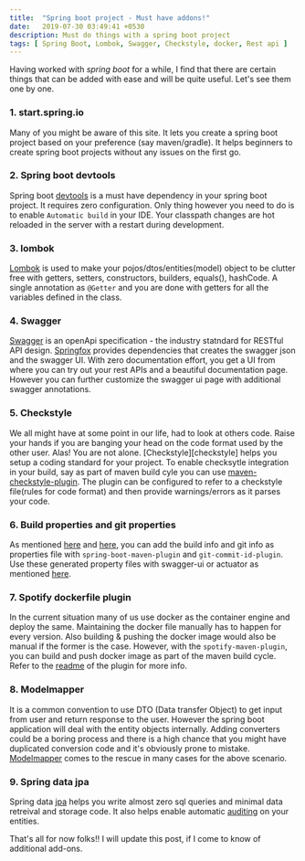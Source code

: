 ```yaml
---
title:  "Spring boot project - Must have addons!"
date:   2019-07-30 03:49:41 +0530
description: Must do things with a spring boot project
tags: [ Spring Boot, Lombok, Swagger, Checkstyle, docker, Rest api ]
---
```


Having worked with *spring boot* for a while, I find that there are certain things that can be added with ease and will be quite useful. Let's see them one by one.

### 1. start.spring.io
Many of you might be aware of this site. It lets you create a spring boot project based on your preference (say maven/gradle). It helps beginners to create spring boot projects without any issues on the first go.
	
### 2. Spring boot devtools
Spring boot [devtools][devtools-link] is a must have dependency in your spring boot project. It requires zero configuration. Only thing however you need to do is to enable `Automatic build` in your IDE. Your classpath changes are hot reloaded in the server with a restart during development.

### 3. lombok
[Lombok][lombok] is used to make your pojos/dtos/entities(model) object to be clutter free with getters, setters, constructors, builders, equals(), hashCode. A single annotation as `@Getter` and you are done with getters for all the variables defined in the class.

### 4. Swagger
[Swagger][swagger] is an openApi specification - the industry statndard for RESTful API design. [Springfox][springfox] provides dependencies that creates the swagger json and the swagger UI. With zero documentation effort, you get a UI from where you can try out your rest APIs and a beautiful documentation page. However you can further customize the swagger ui page with additional swagger annotations.

### 5. Checkstyle
We all might have at some point in our life, had to look at others code. Raise your hands if you are banging your head on the code format used by the other user. Alas! You are not alone. [Checkstyle][checkstyle] helps you setup a coding standard for your project. To enable checksytle integration in your build, say as part of maven build cyle you can use [maven-checkstyle-plugin][checkstyle-plugin]. The plugin can be configured to refer to a checkstyle file(rules for code format) and then provide warnings/errors as it parses your code.

### 6. Build properties and git properties
As mentioned [here][build-info] and [here][git-info], you can add the build info and git info as properties file with `spring-boot-maven-plugin` and `git-commit-id-plugin`. Use these generated property files with swagger-ui or actuator as mentioned [here][git-build-info-tutorial].

### 7. Spotify dockerfile plugin
In the current situation many of us use docker as the container engine and deploy the same. Maintaining the docker file manually has to happen for every version. Also building & pushing the docker image would also be manual if the former is the case.  However, with the `spotify-maven-plugin`, you can build and push docker image as part of the maven build cycle. Refer to the [readme][spotify-docker-plugin] of the plugin for more info.

### 8. Modelmapper
It is a common convention to use DTO (Data transfer Object) to get input from user and return response to the user. However the spring boot application will deal with the entity objects internally. Adding converters could be a boring process and there is a high chance that you might have duplicated conversion code and it's obviously prone to mistake. [Modelmapper][model-mapper] comes to the rescue in many cases for the above scenario. 

### 9. Spring data jpa
Spring data [jpa][jpa] helps you write almost zero sql queries and minimal data retreival and storage code. It also helps enable automatic [auditing][jpa-auditing] on your entities.

That's all for now folks!! I will update this post, if I come to know of additional add-ons.

[jpa-auditing]: https://www.baeldung.com/database-auditing-jpa
[jpa]: https://spring.io/projects/spring-data-jpa
[model-mapper]: https://www.baeldung.com/entity-to-and-from-dto-for-a-java-spring-application
[spotify-docker-plugin]: https://github.com/spotify/dockerfile-maven/blob/master/README.md
[git-build-info-tutorial]: https://www.baeldung.com/spring-git-information
[git-info]: https://docs.spring.io/spring-boot/docs/current/reference/html/howto-build.html#howto-git-info
[build-info]: https://docs.spring.io/spring-boot/docs/current/reference/html/howto-build.html#howto-build-info
[checkstyle-plugin]: https://www.baeldung.com/checkstyle-java
[checkstyke]: https://checkstyle.sourceforge.io/
[devtools-link]: https://docs.spring.io/spring-boot/docs/current/reference/html/using-boot-devtools.html
[lombok]: https://projectlombok.org/
[swagger]: https://swagger.io/
[springfox]: https://www.baeldung.com/swagger-2-documentation-for-spring-rest-api